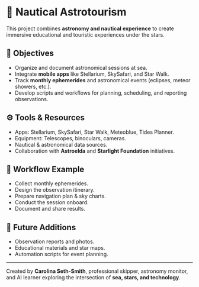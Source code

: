 # 🌌 Nautical Astrotourism

This project combines **astronomy and nautical experience** to create immersive educational and touristic experiences under the stars.

## 🎯 Objectives
- Organize and document astronomical sessions at sea.
- Integrate **mobile apps** like Stellarium, SkySafari, and Star Walk.
- Track **monthly ephemerides** and astronomical events (eclipses, meteor showers, etc.).
- Develop scripts and workflows for planning, scheduling, and reporting observations.

## ⚙️ Tools & Resources
- Apps: Stellarium, SkySafari, Star Walk, Meteoblue, Tides Planner.
- Equipment: Telescopes, binoculars, cameras.
- Nautical & astronomical data sources.
- Collaboration with **Astroelda** and **Starlight Foundation** initiatives.

## 🧭 Workflow Example
- Collect monthly ephemerides.
- Design the observation itinerary.
- Prepare navigation plan & sky charts.
- Conduct the session onboard.
- Document and share results.

## 📸 Future Additions
- Observation reports and photos.
- Educational materials and star maps.
- Automation scripts for event planning.

---

Created by **Carolina Seth-Smith**, professional skipper, astronomy monitor, and AI learner exploring the intersection of **sea, stars, and technology**.

